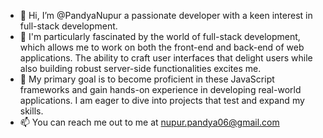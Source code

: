 - 👋 Hi, I’m @PandyaNupur a passionate developer with a keen interest in full-stack development.
- 👀 I'm particularly fascinated by the world of full-stack development, which allows me to work on both the front-end and back-end of web applications. The ability to craft user interfaces that delight users while also building robust server-side functionalities excites me.
- 🌱 My primary goal is to become proficient in these JavaScript frameworks and gain hands-on experience in developing real-world applications. I am eager to dive into projects that test and expand my skills.
- 📫 You can reach me out to me at nupur.pandya06@gmail.com

<!---
PandyaNupur/PandyaNupur is a ✨ special ✨ repository because its `README.md` (this file) appears on your GitHub profile.
You can click the Preview link to take a look at your changes.
--->
